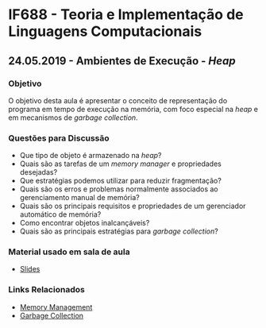 # IF688 - Teoria e Implementação de Linguagens Computacionais

## 24.05.2019 - Ambientes de Execução - _Heap_

### Objetivo

O objetivo desta aula é apresentar o conceito de representação do programa em tempo de execução na memória, com foco especial na _heap_ e em mecanismos de _garbage collection_. 

### Questões para Discussão

- Que tipo de objeto é armazenado na _heap_?
- Quais são as tarefas de um _memory manager_ e propriedades desejadas?
- Que estratégias podemos utilizar para reduzir fragmentação?
- Quais são os erros e problemas normalmente associados ao gerenciamento manual de memória?
- Quais são os principais requisitos e propriedades de um gerenciador automático de memória?
- Como encontrar objetos inalcançáveis?
- Quais são as principais estratégias para _garbage collection_?

### Material usado em sala de aula

- [Slides](https://drive.google.com/open?id=1fPiPtP0PyrYp8Veh_QBpaAHEL4pNIb3p)

### Links Relacionados

- [Memory Management](https://en.wikipedia.org/wiki/Memory_management#HEAP)
- [Garbage Collection](https://en.wikipedia.org/wiki/Garbage_collection_(computer_science))